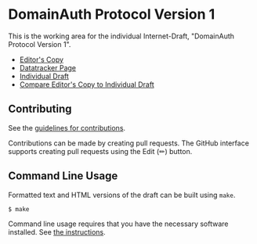 <!-- regenerate: on (set to off if you edit this file) -->

# DomainAuth Protocol Version 1

This is the working area for the individual Internet-Draft, "DomainAuth Protocol Version 1".

* [Editor's Copy](https://CheVeraId.github.io/domainauth-spec/#go.draft-narea-domainauth.html)
* [Datatracker Page](https://datatracker.ietf.org/doc/draft-narea-domainauth)
* [Individual Draft](https://datatracker.ietf.org/doc/html/draft-narea-domainauth)
* [Compare Editor's Copy to Individual Draft](https://CheVeraId.github.io/domainauth-spec/#go.draft-narea-domainauth.diff)


## Contributing

See the
[guidelines for contributions](https://github.com/CheVeraId/domainauth-spec/blob/main/CONTRIBUTING.md).

Contributions can be made by creating pull requests.
The GitHub interface supports creating pull requests using the Edit (✏) button.


## Command Line Usage

Formatted text and HTML versions of the draft can be built using `make`.

```sh
$ make
```

Command line usage requires that you have the necessary software installed.  See
[the instructions](https://github.com/martinthomson/i-d-template/blob/main/doc/SETUP.md).

